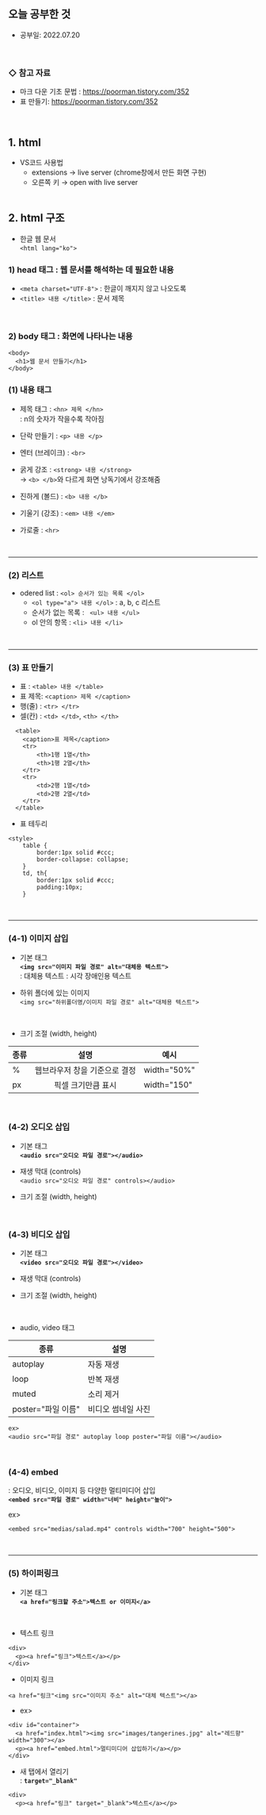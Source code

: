 ## 오늘 공부한 것
   * 공부일: 2022.07.20
<br>

### ◇ 참고 자료   
- 마크 다운 기초 문법 : https://poorman.tistory.com/352
- 표 만들기: https://poorman.tistory.com/352
<br>

## 1. html
* VS코드 사용법
  * extensions → live server  (chrome창에서 만든 화면 구현)
  * 오른쪽 키 → open with live server
  <br>
  
## 2. html 구조
* 한글 웹 문서   
```<html lang="ko">```

### 1) head 태그 : 웹 문서를 해석하는 데 필요한 내용
   * ```<meta charset="UTF-8">``` : 한글이 깨지지 않고 나오도록
   * ```<title> 내용 </title>``` : 문서 제목
<br>
  
### 2) body 태그 : 화면에 나타나는 내용
```
<body>
  <h1>웹 문서 만들기</h1>
</body>
```

### (1) 내용 태그
* 제목 태그 : ```<hn> 제목 </hn>```   
: n의 숫자가 작을수록 작아짐

* 단락 만들기 : ```<p> 내용 </p>```
* 엔터 (브레이크) : ```<br>```
* 굵게 강조 : ```<strong> 내용 </strong>```   
   → ```<b> </b>```와 다르게 화면 낭독기에서 강조해줌
* 진하게 (볼드) : ```<b> 내용 </b>```
* 기울기 (강조) : ```<em> 내용 </em>```
* 가로줄 : ```<hr>```
<br>
<hr>

### (2) 리스트
* odered list : ```<ol> 순서가 있는 목록 </ol>```
   * ```<ol type="a"> 내용 </ol>``` : a, b, c 리스트
   * 순서가 없는 목록 : ``` <ul> 내용 </ul>```
   * ol 안의 항목 : ```<li> 내용 </li>```
<br>
<hr>
   
### (3) 표 만들기
* 표 : ```<table> 내용 </table>```
* 표 제목: ```<caption> 제목 </caption>```
* 행(줄) : ```<tr> </tr>```
* 셀(칸) : ```<td> </td>```, ```<th> </th>```

```
  <table>
    <caption>표 제목</caption>
    <tr>
        <th>1행 1열</th>
        <th>1행 2열</th>
    </tr>
    <tr>
        <td>2행 1열</td>
        <td>2행 2열</td>
    </tr>
  </table>
```

* 표 테두리
```
<style>
    table {
        border:1px solid #ccc;
        border-collapse: collapse;
    }
    td, th{
        border:1px solid #ccc;
        padding:10px;
    }
```
<br>
<hr>

### (4-1) 이미지 삽입
* 기본 태그   
__```<img src="이미지 파일 경로" alt="대체용 텍스트">```__   
: 대체용 텍스트 : 시각 장애인용 텍스트   

* 하위 폴더에 있는 이미지   
```<img src="하위폴더명/이미지 파일 경로" alt="대체용 텍스트">```   
<br>

* 크기 조절 (width, height)

| 종류 | 설명 | 예시 |
| -------- | :------: | -------- |
| %  | 웹브라우저 창을 기준으로 결정 | width="50%" |
|px  | 픽셀 크기만큼 표시 | width="150" |

<br>

### (4-2) 오디오 삽입
* 기본 태그   
__```<audio src="오디오 파일 경로"></audio>```__   

* 재생 막대 (controls)   
```<audio src="오디오 파일 경로" controls></audio>```   
* 크기 조절 (width, height)
<br>

### (4-3) 비디오 삽입
* 기본 태그   
__```<video src="오디오 파일 경로"></video>```__   

* 재생 막대 (controls)   
* 크기 조절 (width, height)
<br>

* audio, video 태그

| 종류 | 설명 |
| -------- | -------- |
| autoplay | 자동 재생 |
| loop | 반복 재생 |
| muted | 소리 제거 |
| poster="파일 이름" | 비디오 썸네일 사진 |

```
ex>
<audio src="파일 경로" autoplay loop poster="파일 이름"></audio>
```
<br>

### (4-4) embed
: 오디오, 비디오, 이미지 등 다양한 멀티미디어 삽입   
__```<embed src="파일 경로" width="너비" height="높이">```__   

ex>
```
<embed src="medias/salad.mp4" controls width="700" height="500">
```
<br>
<hr>

### (5) 하이퍼링크
* 기본 태그   
__```<a href="링크할 주소">텍스트 or 이미지</a>```__
<br>

* 텍스트 링크   
```
<div>
  <p><a href="링크">텍스트</a></p>
</div>
```

* 이미지 링크
```
<a href="링크"<img src="이미지 주소" alt="대체 텍스트"></a>
```

* ex>   
```
<div id="container">
  <a href="index.html"><img src="images/tangerines.jpg" alt="레드향" width="300"></a>
  <p><a href="embed.html">멀티미디어 삽입하기</a></p>
</div>
```

* 새 탭에서 열리기   
: __```target="_blank"```__
```
<div>
  <p><a href="링크" target="_blank">텍스트</a></p>
```
